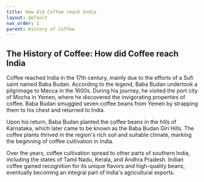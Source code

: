 ```yaml
---
title: How did Coffee reach India
layout: default
nav_order: 1
parent: History of Coffee
---
```


## The History of Coffee: How did Coffee reach India
Coffee reached India in the 17th century, mainly due to the efforts of a Sufi saint named Baba Budan. According to the legend, Baba Budan undertook a pilgrimage to Mecca in the 1600s. During his journey, he visited the port city of Mocha in Yemen, where he discovered the invigorating properties of coffee. Baba Budan smuggled seven coffee beans from Yemen by strapping them to his chest and returned to India.

Upon his return, Baba Budan planted the coffee beans in the hills of Karnataka, which later came to be known as the Baba Budan Giri Hills. The coffee plants thrived in the region's rich soil and suitable climate, marking the beginning of coffee cultivation in India.

Over the years, coffee cultivation spread to other parts of southern India, including the states of Tamil Nadu, Kerala, and Andhra Pradesh. Indian coffee gained recognition for its unique flavors and high-quality beans, eventually becoming an integral part of India's agricultural exports.
